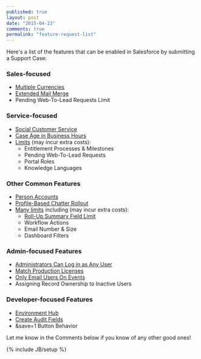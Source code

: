 ```yaml
---
published: true
layout: post
date: "2015-04-23"
comments: true
permalink: "feature-request-list"
---
```


Here's a list of the features that can be enabled in Salesforce by submitting a Support Case:

### Sales-focused
* <a href="https://help.salesforce.com/HTViewHelpDoc?id=admin_enable_multicurrency.htm&language=en_US" target="_blank">Multiple Currencies</a>
* <a href="https://help.salesforce.com/apex/HTViewSolution?urlname=Extended-Mail-Merge-features-1327108643069&language=en_US" target="_blank">Extended Mail Merge</a>
* Pending Web-To-Lead Requests Limit

### Service-focused
* <a href="https://help.salesforce.com/HTViewHelpDoc?id=social_customer_service_setup.htm&language=en_US" target="_blank">Social Customer Service</a>
* <a href="https://help.salesforce.com/apex/HTViewSolution?id=000089863&language=en_US" target="_blank">Case Age in Business Hours</a>
* <a href="https://org62.my.salesforce.com/help/pdfs/en/limits_limitations.pdf" target="_blank">Limits</a> (may incur extra costs):
    * Entitlement Processes & Milestones
    * Pending Web-To-Lead Requests
    * Portal Roles
    * Knowledge Languages

### Other Common Features
* <a href="https://help.salesforce.com/apex/HTViewSolution?id=000171021&language=en_US" target="_blank">Person Accounts</a>
* <a href="https://helpcrm.demo.myshn.net/apex/HTViewSolution?id=000213423&language=en_US" target="_blank">Profile-Based Chatter Rollout</a>
* <a href="https://org62.my.salesforce.com/help/pdfs/en/limits_limitations.pdf" target="_blank">Many limits</a> including (may incur extra costs):
    * <a href="https://help.salesforce.com/apex/HTViewSolution?id=000213287&language=en_US" target="_blank">Roll-Up Summary Field Limit</a>
	* Workflow Actions
    * Email Number & Size
    * Dashboard Filters

### Admin-focused Features
* <a href="https://help.salesforce.com/apex/HTViewSolution?urlname=any-user&language=en_US" target="_blank">Administrators Can Log in as Any User</a>
* <a href="https://help.salesforce.com/HTViewSolution?id=000193571&language=en_US" target="_blank">Match Production Licenses</a>
* <a href="https://help.salesforce.com/apex/HTViewSolution?id=000213428&language=en_US" target="_blank">Only Email Users On Events</a>
* Assigning Record Ownership to Inactive Users

### Developer-focused Features
* <a href="https://partners.salesforce.com/s/education/general/Environment_Hub" target="_blank">Environment Hub</a>
* <a href="https://help.salesforce.com/apex/HTViewSolution?urlname=Considerations-before-having-Create-Audit-Fields-enabled&language=en_US" target="_blank">Create Audit Fields</a>
* &save=1 Button Behavior

Let me know in the Comments below if you know of any other good ones!

{% include JB/setup %}